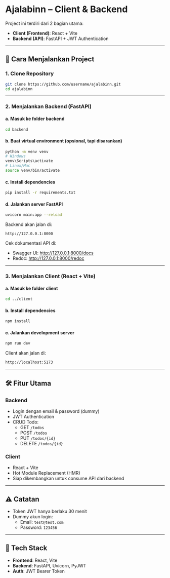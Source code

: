 # Ajalabinn – Client & Backend

Project ini terdiri dari 2 bagian utama:
- **Client (Frontend)**: React + Vite
- **Backend (API)**: FastAPI + JWT Authentication

---

## 🚀 Cara Menjalankan Project

### 1. Clone Repository
```bash
git clone https://github.com/username/ajalabinn.git
cd ajalabinn
```

---

### 2. Menjalankan Backend (FastAPI)

#### a. Masuk ke folder backend
```bash
cd backend
```

#### b. Buat virtual environment (opsional, tapi disarankan)
```bash
python -m venv venv
# Windows
venv\Scripts\activate
# Linux/Mac
source venv/bin/activate
```

#### c. Install dependencies
```bash
pip install -r requirements.txt
```

#### d. Jalankan server FastAPI
```bash
uvicorn main:app --reload
```

Backend akan jalan di:
```
http://127.0.0.1:8000
```

Cek dokumentasi API di:
- Swagger UI: http://127.0.0.1:8000/docs  
- Redoc: http://127.0.0.1:8000/redoc  

---

### 3. Menjalankan Client (React + Vite)

#### a. Masuk ke folder client
```bash
cd ../client
```

#### b. Install dependencies
```bash
npm install
```

#### c. Jalankan development server
```bash
npm run dev
```

Client akan jalan di:
```
http://localhost:5173
```

---

## 🛠️ Fitur Utama

### Backend
- Login dengan email & password (dummy)
- JWT Authentication
- CRUD Todo:
  - GET `/todos`
  - POST `/todos`
  - PUT `/todos/{id}`
  - DELETE `/todos/{id}`

### Client
- React + Vite
- Hot Module Replacement (HMR)
- Siap dikembangkan untuk consume API dari backend

---

## ⚠️ Catatan
- Token JWT hanya berlaku 30 menit
- Dummy akun login:
  - Email: `test@test.com`
  - Password: `123456`

---

## 📌 Tech Stack
- **Frontend**: React, Vite
- **Backend**: FastAPI, Uvicorn, PyJWT
- **Auth**: JWT Bearer Token

